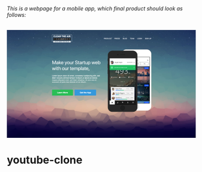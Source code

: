 ###### This is a webpage for a mobile app, which final product should look as follows:

<img width="800px" src="./images/final-homepage.png" />

# youtube-clone
